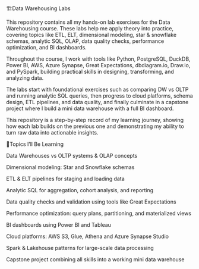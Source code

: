 🏗️Data Warehousing Labs

This repository contains all my hands-on lab exercises for the Data Warehousing course. These labs help me apply theory into practice, covering topics like ETL, ELT, dimensional modeling, star & snowflake schemas, analytic SQL, OLAP, data quality checks, performance optimization, and BI dashboards.

Throughout the course, I work with tools like Python, PostgreSQL, DuckDB, Power BI, AWS, Azure Synapse, Great Expectations, dbdiagram.io, Draw.io, and PySpark, building practical skills in designing, transforming, and analyzing data.

The labs start with foundational exercises such as comparing DW vs OLTP and running analytic SQL queries, then progress to cloud platforms, schema design, ETL pipelines, and data quality, and finally culminate in a capstone project where I build a mini data warehouse with a full BI dashboard.

This repository is a step-by-step record of my learning journey, showing how each lab builds on the previous one and demonstrating my ability to turn raw data into actionable insights.

🎯Topics I’ll Be Learning

Data Warehouses vs OLTP systems & OLAP concepts

Dimensional modeling: Star and Snowflake schemas

ETL & ELT pipelines for staging and loading data

Analytic SQL for aggregation, cohort analysis, and reporting

Data quality checks and validation using tools like Great Expectations

Performance optimization: query plans, partitioning, and materialized views

BI dashboards using Power BI and Tableau

Cloud platforms: AWS S3, Glue, Athena and Azure Synapse Studio

Spark & Lakehouse patterns for large-scale data processing

Capstone project combining all skills into a working mini data warehouse

